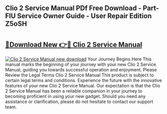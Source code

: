 ## Clio 2 Service Manual PDf Free Download - Part-FlU Service Owner Guide - User Repair Edition Z5oSH

# <h2><a href="http://bc71562.oget.top/?id=Clio+2+Service+Manual">🔗Download New 👉🔴 Clio 2 Service Manual</a></h2>

[![Clio 2 Service Manual new download](https://i.imgur.com/5g1atiW.png)](http://bc71562.oget.top/?id=Clio+2+Service+Manual)
Your Journey Begins Here This manual marks the beginning of your journey with your new Clio 2 Service Manual, guiding you towards successful operation and enjoyment. Please Review the Legal Terms Clio 2 Service Manual This product is subject to certain legal terms and conditions. Experience the future with the innovative features of your new Clio 2 Service Manual. Our expectation is that the Clio 2 Service Manual has been a reliable companion in your journey to becoming proficient in using your new gadget. Should you need any assistance or clarification, please do not hesitate to contact our support team.
